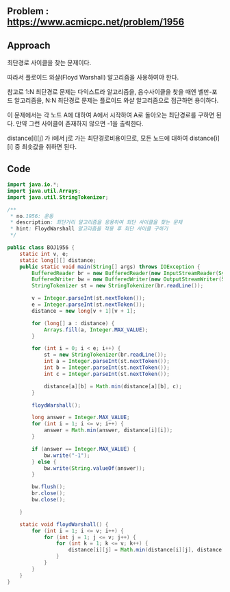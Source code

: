 ## Problem : https://www.acmicpc.net/problem/1956

## Approach

최단경로 사이클을 찾는 문제이다.

따라서 플로이드 와샬(Floyd Warshall) 알고리즘을 사용하여야 한다.

참고로 1:N 최단경로 문제는 다익스트라 알고리즘을, 음수사이클을 찾을 때엔 벨만-포드 알고리즘을, N:N 최단경로 문제는 플로이드 와샬 알고리즘으로 접근하면 용이하다.

이 문제에서는 각 노드 A에 대하여 A에서 시작하여 A로 돌아오는 최단경로를 구하면 된다. 만약 그런 사이클이 존재하지 않으면 -1을 출력한다.

distance[i][j] 가 i에서 j로 가는 최단경로비용이므로, 모든 노드에 대하여 distance[i][i] 중 최솟값을 취하면 된다.

## Code

```java
import java.io.*;
import java.util.Arrays;
import java.util.StringTokenizer;

/**
 * no.1956: 운동
 * description: 최단거리 알고리즘을 응용하여 최단 사이클을 찾는 문제
 * hint: FloydWarshall 알고리즘을 적용 후 최단 사이클 구하기
 */

public class BOJ1956 {
    static int v, e;
    static long[][] distance;
    public static void main(String[] args) throws IOException {
        BufferedReader br = new BufferedReader(new InputStreamReader(System.in));
        BufferedWriter bw = new BufferedWriter(new OutputStreamWriter(System.out));
        StringTokenizer st = new StringTokenizer(br.readLine());

        v = Integer.parseInt(st.nextToken());
        e = Integer.parseInt(st.nextToken());
        distance = new long[v + 1][v + 1];

        for (long[] a : distance) {
            Arrays.fill(a, Integer.MAX_VALUE);
        }

        for (int i = 0; i < e; i++) {
            st = new StringTokenizer(br.readLine());
            int a = Integer.parseInt(st.nextToken());
            int b = Integer.parseInt(st.nextToken());
            int c = Integer.parseInt(st.nextToken());

            distance[a][b] = Math.min(distance[a][b], c);
        }

        floydWarshall();

        long answer = Integer.MAX_VALUE;
        for (int i = 1; i <= v; i++) {
            answer = Math.min(answer, distance[i][i]);
        }

        if (answer == Integer.MAX_VALUE) {
            bw.write("-1");
        } else {
            bw.write(String.valueOf(answer));
        }

        bw.flush();
        br.close();
        bw.close();

    }

    static void floydWarshall() {
        for (int i = 1; i <= v; i++) {
            for (int j = 1; j <= v; j++) {
                for (int k = 1; k <= v; k++) {
                    distance[i][j] = Math.min(distance[i][j], distance[i][k] + distance[k][j]);
                }
            }
        }
    }
}

```

